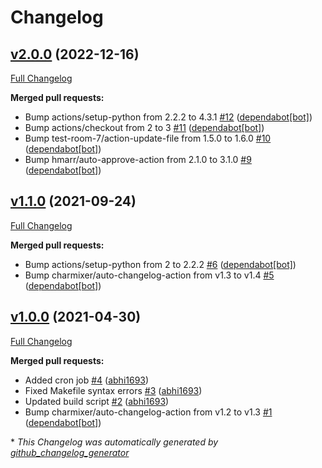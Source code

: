 # Changelog

## [v2.0.0](https://github.com/Onemind-Services-LLC/kubernetes-json-schema/tree/v2.0.0) (2022-12-16)

[Full Changelog](https://github.com/Onemind-Services-LLC/kubernetes-json-schema/compare/v1.1.0...v2.0.0)

**Merged pull requests:**

- Bump actions/setup-python from 2.2.2 to 4.3.1 [\#12](https://github.com/Onemind-Services-LLC/kubernetes-json-schema/pull/12) ([dependabot[bot]](https://github.com/apps/dependabot))
- Bump actions/checkout from 2 to 3 [\#11](https://github.com/Onemind-Services-LLC/kubernetes-json-schema/pull/11) ([dependabot[bot]](https://github.com/apps/dependabot))
- Bump test-room-7/action-update-file from 1.5.0 to 1.6.0 [\#10](https://github.com/Onemind-Services-LLC/kubernetes-json-schema/pull/10) ([dependabot[bot]](https://github.com/apps/dependabot))
- Bump hmarr/auto-approve-action from 2.1.0 to 3.1.0 [\#9](https://github.com/Onemind-Services-LLC/kubernetes-json-schema/pull/9) ([dependabot[bot]](https://github.com/apps/dependabot))

## [v1.1.0](https://github.com/Onemind-Services-LLC/kubernetes-json-schema/tree/v1.1.0) (2021-09-24)

[Full Changelog](https://github.com/Onemind-Services-LLC/kubernetes-json-schema/compare/v1.0.0...v1.1.0)

**Merged pull requests:**

- Bump actions/setup-python from 2 to 2.2.2 [\#6](https://github.com/Onemind-Services-LLC/kubernetes-json-schema/pull/6) ([dependabot[bot]](https://github.com/apps/dependabot))
- Bump charmixer/auto-changelog-action from v1.3 to v1.4 [\#5](https://github.com/Onemind-Services-LLC/kubernetes-json-schema/pull/5) ([dependabot[bot]](https://github.com/apps/dependabot))

## [v1.0.0](https://github.com/Onemind-Services-LLC/kubernetes-json-schema/tree/v1.0.0) (2021-04-30)

[Full Changelog](https://github.com/Onemind-Services-LLC/kubernetes-json-schema/compare/ae92552452ef9ab30958159294df92d35f813850...v1.0.0)

**Merged pull requests:**

- Added cron job [\#4](https://github.com/Onemind-Services-LLC/kubernetes-json-schema/pull/4) ([abhi1693](https://github.com/abhi1693))
- Fixed Makefile syntax errors [\#3](https://github.com/Onemind-Services-LLC/kubernetes-json-schema/pull/3) ([abhi1693](https://github.com/abhi1693))
- Updated build script [\#2](https://github.com/Onemind-Services-LLC/kubernetes-json-schema/pull/2) ([abhi1693](https://github.com/abhi1693))
- Bump charmixer/auto-changelog-action from v1.2 to v1.3 [\#1](https://github.com/Onemind-Services-LLC/kubernetes-json-schema/pull/1) ([dependabot[bot]](https://github.com/apps/dependabot))



\* *This Changelog was automatically generated by [github_changelog_generator](https://github.com/github-changelog-generator/github-changelog-generator)*
